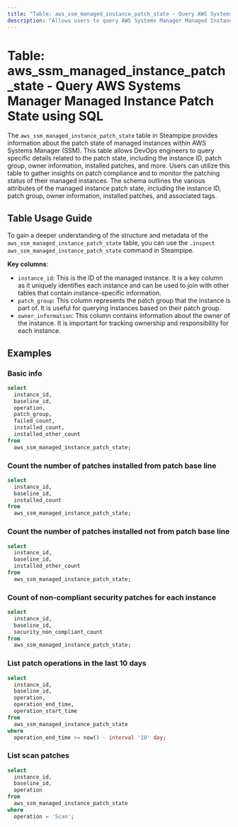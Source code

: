 ```yaml
---
title: "Table: aws_ssm_managed_instance_patch_state - Query AWS Systems Manager Managed Instance Patch State using SQL"
description: "Allows users to query AWS Systems Manager Managed Instance Patch State to gather information about the patch state of managed instances. This includes the instance ID, patch group, owner information, installed patches, and more."
---
```


# Table: aws_ssm_managed_instance_patch_state - Query AWS Systems Manager Managed Instance Patch State using SQL

The `aws_ssm_managed_instance_patch_state` table in Steampipe provides information about the patch state of managed instances within AWS Systems Manager (SSM). This table allows DevOps engineers to query specific details related to the patch state, including the instance ID, patch group, owner information, installed patches, and more. Users can utilize this table to gather insights on patch compliance and to monitor the patching status of their managed instances. The schema outlines the various attributes of the managed instance patch state, including the instance ID, patch group, owner information, installed patches, and associated tags.

## Table Usage Guide

To gain a deeper understanding of the structure and metadata of the `aws_ssm_managed_instance_patch_state` table, you can use the `.inspect aws_ssm_managed_instance_patch_state` command in Steampipe.

**Key columns**:

- `instance_id`: This is the ID of the managed instance. It is a key column as it uniquely identifies each instance and can be used to join with other tables that contain instance-specific information.
- `patch_group`: This column represents the patch group that the instance is part of. It is useful for querying instances based on their patch group.
- `owner_information`: This column contains information about the owner of the instance. It is important for tracking ownership and responsibility for each instance.

## Examples

### Basic info

```sql
select
  instance_id,
  baseline_id,
  operation,
  patch_group,
  failed_count,
  installed_count,
  installed_other_count
from
  aws_ssm_managed_instance_patch_state;
```

### Count the number of patches installed from patch base line

```sql
select
  instance_id,
  baseline_id,
  installed_count
from
  aws_ssm_managed_instance_patch_state;
```

### Count the number of patches installed not from patch base line

```sql
select
  instance_id,
  baseline_id,
  installed_other_count
from
  aws_ssm_managed_instance_patch_state;
```

### Count of non-compliant security patches for each instance

```sql
select
  instance_id,
  baseline_id,
  security_non_compliant_count
from
  aws_ssm_managed_instance_patch_state;
```

### List patch operations in the last 10 days

```sql
select
  instance_id,
  baseline_id,
  operation,
  operation_end_time,
  operation_start_time
from
  aws_ssm_managed_instance_patch_state
where
  operation_end_time >= now() - interval '10' day;
```

### List scan patches

```sql
select
  instance_id,
  baseline_id,
  operation
from
  aws_ssm_managed_instance_patch_state
where
  operation = 'Scan';
```
